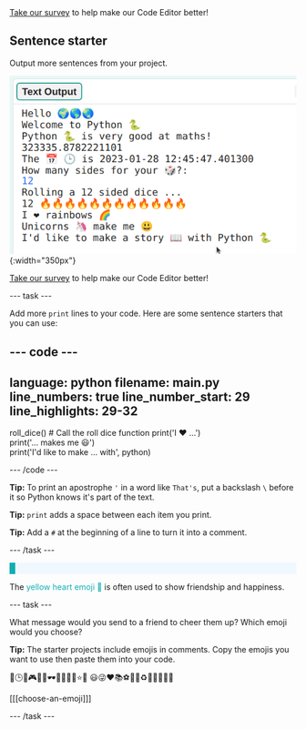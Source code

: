 <div class="c-survey-banner">
  <a class="c-survey-banner__link" href="https://form.raspberrypi.org/4873313" style="width:100%">Take our survey</a> to help make our Code Editor better!
</div>

## Sentence starter

<div style="display: flex; flex-wrap: wrap">
<div style="flex-basis: 200px; flex-grow: 1; margin-right: 15px;">
Output more sentences from your project.
</div>
<div>

![Some new print lines in the output area with emoji and text sentences.](images/sentence-starter.png){:width="350px"}

</div>
</div>

<div class="c-survey-banner">
  <a class="c-survey-banner__link" href="https://form.raspberrypi.org/4873313">Take our survey</a> to help make our Code Editor better!
</div>

--- task ---

Add more `print` lines to your code. Here are some sentence starters that you can use:

--- code ---
---
language: python
filename: main.py
line_numbers: true
line_number_start: 29
line_highlights: 29-32
---
roll_dice() # Call the roll dice function
print('I ❤️ ...')   
print('... makes me 😃')   
print('I\'d like to make ... with', python)   

--- /code ---

**Tip:** To print an apostrophe `'` in a word like `That's`, put a backslash `\` before it so Python knows it's part of the text.

**Tip:** `print` adds a space between each item you print. 

**Tip:** Add a `#` at the beginning of a line to turn it into a comment.

--- /task ---

<p style="border-left: solid; border-width:10px; border-color: #0faeb0; background-color: aliceblue; padding: 10px;">

The <span style="color: #0faeb0">yellow heart emoji 💛</span> is often used to show friendship and happiness.</p>

--- task ---

What message would you send to a friend to cheer them up? Which emoji would you choose?

**Tip:** The starter projects include emojis in comments. Copy the emojis you want to use then paste them into your code. 

📅🕒🎨🎮🔬🎉🕶️🎲🦄🚀💯⭐💛 😃😜❤️📚⚽🎾👟♻️🌳🔥✨🥺🌈

[[[choose-an-emoji]]]

--- /task ---
